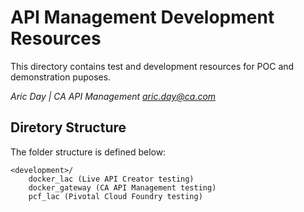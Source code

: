 API Management Development Resources
================================

This directory contains test and development resources for POC and demonstration puposes.

*Aric Day | CA API Management*
*aric.day@ca.com*

Diretory Structure
-------------------------

The folder structure is defined below:

    <development>/
        docker_lac (Live API Creator testing)
        docker_gateway (CA API Management testing)
        pcf_lac (Pivotal Cloud Foundry testing)